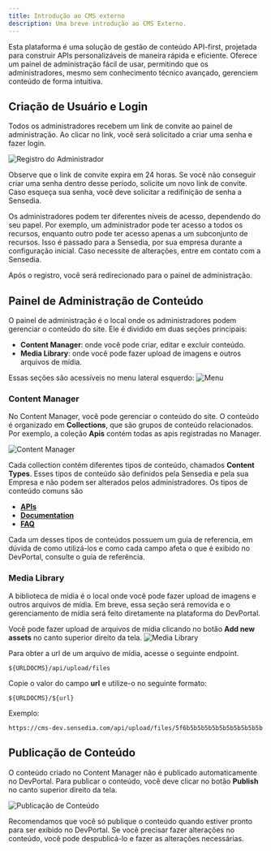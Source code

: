 ```yaml
---
title: Introdução ao CMS externo
description: Uma breve introdução ao CMS Externo.
---
```


Esta plataforma é uma solução de gestão de conteúdo API-first, projetada para construir APIs personalizáveis de maneira rápida e eficiente. Oferece um painel de administração fácil de usar, permitindo que os administradores, mesmo sem conhecimento técnico avançado, gerenciem conteúdo de forma intuitiva.

## Criação de Usuário e Login

Todos os administradores recebem um link de convite ao painel de administração. Ao clicar no link, você será solicitado a criar uma senha e fazer login.

![Registro do Administrador](/images/registration.png)

Observe que o link de convite expira em 24 horas. Se você não conseguir criar uma senha dentro desse período, solicite um novo link de convite.
Caso esqueça sua senha, você deve solicitar a redifinição de senha a Sensedia.

Os administradores podem ter diferentes níveis de acesso, dependendo do seu papel. Por exemplo, um administrador pode ter acesso a todos os recursos, enquanto outro pode ter acesso apenas a um subconjunto de recursos. Isso é passado para a Sensedia, por sua empresa durante a configuração inicial. Caso necessite de alterações, entre em contato com a Sensedia.

Após o registro, você será redirecionado para o painel de administração.

## Painel de Administração de Conteúdo

O painel de administração é o local onde os administradores podem gerenciar o conteúdo do site. Ele é dividido em duas seções principais:

- **Content Manager**: onde você pode criar, editar e excluir conteúdo.
- **Media Library**: onde você pode fazer upload de imagens e outros arquivos de mídia.

Essas seções são acessíveis no menu lateral esquerdo:
![Menu](/images/menu.png)

### Content Manager

No Content Manager, você pode gerenciar o conteúdo do site. O conteúdo é organizado em **Collections**, que são grupos de conteúdo relacionados. Por exemplo, a coleção **Apis** contém todas as apis registradas no Manager.

![Content Manager](/images/content-manager.png)

Cada collection contém diferentes tipos de conteúdo, chamados **Content Types**. Esses tipos de conteúdo são definidos pela Sensedia e pela sua Empresa e não podem ser alterados pelos administradores. Os tipos de conteúdo comuns são

- [**APIs**](/reference/apis-model)
- [**Documentation**](/reference/documentations-model)
- [**FAQ**](/reference/faq-model)

Cada um desses tipos de conteúdos possuem um guia de referencia, em dúvida de como utilizá-los e como cada campo afeta o que é exibido no DevPortal, consulte o guia de referência.

### Media Library

A biblioteca de mídia é o local onde você pode fazer upload de imagens e outros arquivos de mídia. Em breve, essa seção será removida e o gerenciamento de mídia será feito diretamente na plataforma do DevPortal.

Você pode fazer upload de arquivos de mídia clicando no botão **Add new assets** no canto superior direito da tela.
![Media Library](/images/media-library.png)

Para obter a url de um arquivo de mídia, acesse o seguinte endpoint.

```
${URLDOCMS}/api/upload/files
```

Copie o valor do campo **url** e utilize-o no seguinte formato:

```
${URLDOCMS}/${url}
```

Exemplo:

```
https://cms-dev.sensedia.com/api/upload/files/5f6b5b5b5b5b5b5b5b5b5b5b
```

## Publicação de Conteúdo

O conteúdo criado no Content Manager não é publicado automaticamente no DevPortal. Para publicar o conteúdo, você deve clicar no botão **Publish** no canto superior direito da tela.

![Publicação de Conteúdo](/images/publish.png)

Recomendamos que você só publique o conteúdo quando estiver pronto para ser exibido no DevPortal. Se você precisar fazer alterações no conteúdo, você pode despublicá-lo e fazer as alterações necessárias.
